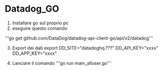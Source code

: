 # Datadog_GO

1. Installare go sul proprio pc
2. eseguire questo comando

'''go get github.com/DataDog/datadog-api-client-go/api/v2/datadog'''

3. Export dei dati
   export DD_SITE="datadoghq.???" DD_API_KEY="xxxx" DD_APP_KEY="xxxx"

4. Lanciare il comando
'''go run main_alluser.go'''
